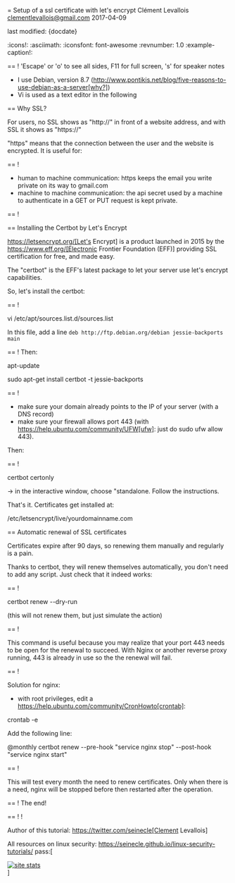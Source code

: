 = Setup of a ssl certificate with let's encrypt
Clément Levallois <clementlevallois@gmail.com>
2017-04-09

last modified: {docdate}

:icons!:
:asciimath:
:iconsfont:   font-awesome
:revnumber: 1.0
:example-caption!:

==  ! 'Escape' or 'o' to see all sides, F11 for full screen, 's' for speaker notes

- I use Debian, version 8.7 (http://www.pontikis.net/blog/five-reasons-to-use-debian-as-a-server[why?])
- Vi is used as a text editor in the following


==  Why SSL?

For users, no SSL shows as "http://" in front of a website address, and with SSL it shows as "https://"

"https" means that the connection between the user and the website is encrypted. It is useful for:

==  !

- human to machine communication: https keeps the email you write private on its way to gmail.com
- machine to machine communication: the api secret used by a machine to authenticate in a GET or PUT request is kept private.

==  !


==  Installing the Certbot by Let's Encrypt

https://letsencrypt.org/[Let's Encrypt] is a product launched in 2015 by the https://www.eff.org/[Electronic Frontier Foundation (EFF)] providing SSL certification for free, and made easy.

The "certbot" is the EFF's latest package to let your server use let's encrypt capabilities.

So, let's install the certbot:

==  !

 vi /etc/apt/sources.list.d/sources.list

In this file, add a line `deb http://ftp.debian.org/debian jessie-backports main`

==  !
Then:

 apt-update

 sudo apt-get install certbot -t jessie-backports

==  !

- make sure your domain already points to the IP of your server (with a DNS record)
- make sure your firewall allows port 443 (with https://help.ubuntu.com/community/UFW[ufw]: just do sudo ufw allow 443).

Then:

==  !

 certbot certonly

-> in the interactive window, choose "standalone. Follow the instructions.

That's it. Certificates get installed at:

 /etc/letsencrypt/live/yourdomainname.com

==  Automatic renewal of SSL certificates

Certificates expire after 90 days, so renewing them manually and regularly is a pain.

Thanks to certbot, they will renew themselves automatically, you don't need to add any script.
Just check that it indeed works:

==  !

 certbot renew --dry-run

(this will not renew them, but just simulate the action)

==  !

This command is useful because you may realize that your port 443 needs to be open for the renewal to succeed.
With Nginx or another reverse proxy running, 443 is already in use so the the renewal will fail.

==  !


Solution for nginx:

- with root privileges, edit a https://help.ubuntu.com/community/CronHowto[crontab]:

 crontab -e

Add the following line:

@monthly certbot renew --pre-hook "service nginx stop" --post-hook "service nginx start"

==  !

This will test every month the need to renew certificates.
Only when there is a need, nginx will be stopped before then restarted after the operation.

==  ! The end!

==  ! !

Author of this tutorial: https://twitter.com/seinecle[Clement Levallois]

All resources on linux security: https://seinecle.github.io/linux-security-tutorials/
pass:[    <!-- Start of StatCounter Code for Default Guide -->
    <script type="text/javascript">
        var sc_project = 11304288;
        var sc_invisible = 1;
        var sc_security = "11304288";
        var scJsHost = (("https:" == document.location.protocol) ?
            "https://secure." : "http://www.");
        document.write("<sc" + "ript type='text/javascript' src='" +
            scJsHost +
            "statcounter.com/counter/counter.js'></" + "script>");
    </script>
    <noscript><div class="statcounter"><a title="site stats"
    href="http://statcounter.com/" target="_blank"><img
    class="statcounter"
    src="//c.statcounter.com/11304288/0/11304288/1/" alt="site
    stats"></a></div></noscript>
    <!-- End of StatCounter Code for Default Guide -->]
